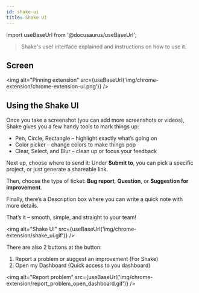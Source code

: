 ```yaml
---
id: shake-ui
title: Shake UI
---
```


import useBaseUrl from '@docusaurus/useBaseUrl';

> Shake's user interface explained and instructions on how to use it.

## Screen

<img
alt="Pinning extension"
src={useBaseUrl('img/chrome-extension/chrome-extension-ui.png')}
/>

## Using the Shake UI

Once you take a screenshot (you can add more screenshots or videos), Shake gives you a few handy tools to mark things up:
- Pen,  Circle, Rectangle – highlight exactly what’s going on
- Color picker – change colors to make things pop
- Clear, Select, and Blur – clean up or focus your feedback

Next up, choose where to send it:
Under **Submit to**, you can pick a specific project, or just generate a shareable link.

Then, choose the type of ticket:
**Bug report**, **Question**, or **Suggestion for improvement**.

Finally, there’s a Description box where you can write a quick note with more details.

That’s it – smooth, simple, and straight to your team!

<img
alt="Shake UI"
src={useBaseUrl('img/chrome-extension/shake_ui.gif')}
/>

There are also 2 buttons at the button:

1. Report a problem or suggest an improvement (For Shake)
2. Open my Dashboard (Quick access to you dashboard)

<img
alt="Report problem"
src={useBaseUrl('img/chrome-extension/report_problem_open_dashboard.gif')}
/>
